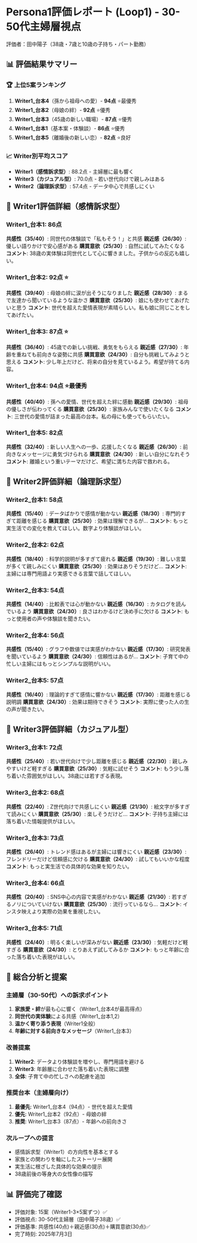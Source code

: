 # Persona1評価レポート (Loop1) - 30-50代主婦層視点
評価者：田中陽子（38歳・7歳と10歳の子持ち・パート勤務）

## 📊 評価結果サマリー

### 🏆 上位5案ランキング
1. **Writer1_台本4**（孫から祖母への愛）- **94点** ⭐最優秀
2. **Writer1_台本2**（母娘の絆）- **92点** ⭐優秀
3. **Writer1_台本3**（45歳の新しい職場）- **87点** ⭐優秀
4. **Writer1_台本1**（基本案・体験談）- **86点** ⭐優秀
5. **Writer1_台本5**（離婚後の新しい恋）- **82点** ⭐良好

### 📈 Writer別平均スコア
- **Writer1（感情訴求型）**: 88.2点 - 主婦層に最も響く
- **Writer3（カジュアル型）**: 70.0点 - 若い世代向けで親しみはある
- **Writer2（論理訴求型）**: 57.4点 - データ中心で共感しにくい

## 📝 Writer1評価詳細（感情訴求型）

### Writer1_台本1: 86点
**共感性（35/40）**: 同世代の体験談で「私もそう！」と共感
**親近感（26/30）**: 優しい語りかけで安心感がある
**購買意欲（25/30）**: 自然に試してみたくなる
**コメント**: 38歳の実体験は同世代として心に響きました。子供からの反応も嬉しい。

### Writer1_台本2: 92点 ⭐
**共感性（39/40）**: 母娘の絆に涙が出そうになりました
**親近感（28/30）**: まるで友達から聞いているような温かさ
**購買意欲（25/30）**: 娘にも使わせてあげたいと思う
**コメント**: 世代を超えた愛情表現が素晴らしい。私も娘に同じことをしてあげたい。

### Writer1_台本3: 87点 ⭐
**共感性（36/40）**: 45歳での新しい挑戦、勇気をもらえる
**親近感（27/30）**: 年齢を重ねても前向きな姿勢に共感
**購買意欲（24/30）**: 自分も挑戦してみようと思える
**コメント**: 少し年上だけど、将来の自分を見ているよう。希望が持てる内容。

### Writer1_台本4: 94点 ⭐最優秀
**共感性（40/40）**: 孫への愛情、世代を超えた絆に感動
**親近感（29/30）**: 祖母の優しさが伝わってくる
**購買意欲（25/30）**: 家族みんなで使いたくなる
**コメント**: 三世代の愛情が詰まった最高の台本。私の母にも使ってもらいたい。

### Writer1_台本5: 82点
**共感性（32/40）**: 新しい人生への一歩、応援したくなる
**親近感（26/30）**: 前向きなメッセージに勇気づけられる
**購買意欲（24/30）**: 新しい自分になれそう
**コメント**: 離婚という重いテーマだけど、希望に満ちた内容で救われる。

## 📝 Writer2評価詳細（論理訴求型）

### Writer2_台本1: 58点
**共感性（15/40）**: データばかりで感情が動かない
**親近感（18/30）**: 専門的すぎて距離を感じる
**購買意欲（25/30）**: 効果は理解できるが...
**コメント**: もっと実生活での変化を教えてほしい。数字より体験談がほしい。

### Writer2_台本2: 62点
**共感性（18/40）**: 科学的説明が多すぎて疲れる
**親近感（19/30）**: 難しい言葉が多くて親しみにくい
**購買意欲（25/30）**: 効果はありそうだけど...
**コメント**: 主婦には専門用語より実感できる言葉で話してほしい。

### Writer2_台本3: 54点
**共感性（14/40）**: 比較表では心が動かない
**親近感（16/30）**: カタログを読んでいるよう
**購買意欲（24/30）**: 良さはわかるけど決め手に欠ける
**コメント**: もっと使用者の声や体験談を聞きたい。

### Writer2_台本4: 56点
**共感性（15/40）**: グラフや数値では実感がわかない
**親近感（17/30）**: 研究発表を聞いているよう
**購買意欲（24/30）**: 信頼性はあるが...
**コメント**: 子育て中の忙しい主婦にはもっとシンプルな説明がいい。

### Writer2_台本5: 57点
**共感性（16/40）**: 理論的すぎて感情に響かない
**親近感（17/30）**: 距離を感じる説明調
**購買意欲（24/30）**: 効果は期待できそう
**コメント**: 実際に使った人の生の声が聞きたい。

## 📝 Writer3評価詳細（カジュアル型）

### Writer3_台本1: 72点
**共感性（25/40）**: 若い世代向けで少し距離を感じる
**親近感（22/30）**: 親しみやすいけど軽すぎる
**購買意欲（25/30）**: 気軽に試せそう
**コメント**: もう少し落ち着いた雰囲気がほしい。38歳には若すぎる表現。

### Writer3_台本2: 68点
**共感性（22/40）**: Z世代向けで共感しにくい
**親近感（21/30）**: 絵文字が多すぎて読みにくい
**購買意欲（25/30）**: 楽しそうだけど...
**コメント**: 子持ち主婦には落ち着いた情報提供がほしい。

### Writer3_台本3: 73点
**共感性（26/40）**: トレンド感はあるが主婦には響きにくい
**親近感（23/30）**: フレンドリーだけど信頼感に欠ける
**購買意欲（24/30）**: 試してもいいかな程度
**コメント**: もっと実生活での具体的な効果を知りたい。

### Writer3_台本4: 66点
**共感性（20/40）**: SNS中心の内容で実感がわかない
**親近感（21/30）**: 若すぎるノリについていけない
**購買意欲（25/30）**: 流行っているなら...
**コメント**: インスタ映えより実際の効果を重視したい。

### Writer3_台本5: 71点
**共感性（24/40）**: 明るく楽しいが深みがない
**親近感（23/30）**: 気軽だけど軽すぎる
**購買意欲（24/30）**: とりあえず試してみるか
**コメント**: もっと年齢に合った落ち着いた表現がほしい。

## 🎯 総合分析と提案

### 主婦層（30-50代）への訴求ポイント
1. **家族愛・絆**が最も心に響く（Writer1_台本4が最高得点）
2. **同世代の実体験**による共感（Writer1_台本1,2）
3. **温かく寄り添う表現**（Writer1全般）
4. **年齢に対する前向きなメッセージ**（Writer1_台本3）

### 改善提案
1. **Writer2**: データより体験談を増やし、専門用語を避ける
2. **Writer3**: 年齢層に合わせた落ち着いた表現に調整
3. **全体**: 子育て中の忙しさへの配慮を追加

### 推奨台本（主婦層向け）
1. **最優先**: Writer1_台本4（94点）- 世代を超えた愛情
2. **優先**: Writer1_台本2（92点）- 母娘の絆
3. **推奨**: Writer1_台本3（87点）- 年齢への前向きさ

### 次ループへの提言
- 感情訴求型（Writer1）の方向性を基本とする
- 家族との関わりを軸にしたストーリー展開
- 実生活に根ざした具体的な効果の提示
- 38歳前後の等身大の女性像の描写

## 📊 評価完了確認
- 評価対象: 15案（Writer1-3×5案ずつ）✅
- 評価視点: 30-50代主婦層（田中陽子38歳）✅
- 評価基準: 共感性(40点)＋親近感(30点)＋購買意欲(30点)✅
- 完了時刻: 2025年7月3日